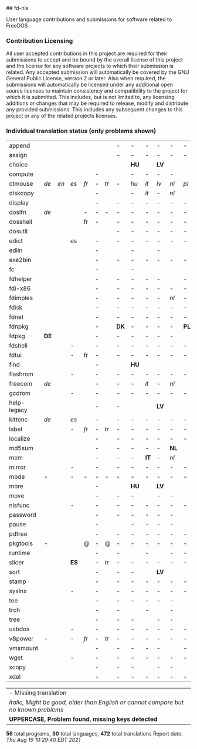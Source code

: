 <html><body>
## fd-nls

User language contributions and submissions for software related to FreeDOS

### Contribution Licensing

All user accepted contributions in this project are required for their
submissions to accept and be bound by the overall license of this project and
the license for any software projects to which their submission is related.
Any accepted submission will automatically be covered by the GNU General
Public License, version 2 or later. Also when required, the submissions will
automatically be licensed under any additional open source licenses to
maintain consistency and compatibility to the project for which it is
submitted. This includes, but is not limited to, any licensing additions or
changes that may be required to release, modify and distribute any provided
submissions. This includes any subsequent changes to this project or any of
the related projects licenses.

### Individual translation status (only problems shown)
<table>
<tr><td>append</td><td></td><td></td><td></td><td></td><td></td><td></td><td>-</td><td>-</td><td>-</td><td>-</td><td>-</td><td>-</td><td>-</td><td>-</td><td>-</td><td>-</td><td>-</td><td>-</td><td>-</td><td>-</td><td>-</td><td>-</td><td>-</td><td>-</td><td>-</td><td>-</td><td>-</td><td>-</td><td>-</td><td>-</td><td>-</td></tr>
<tr><td>assign</td><td></td><td></td><td></td><td></td><td></td><td></td><td>-</td><td>-</td><td>-</td><td>-</td><td>-</td><td>-</td><td>-</td><td>-</td><td>-</td><td>-</td><td>-</td><td>-</td><td>-</td><td>-</td><td>-</td><td>-</td><td>-</td><td>-</td><td>-</td><td>-</td><td>-</td><td>-</td><td>-</td><td>-</td><td>-</td></tr>
<tr><td>choice</td><td></td><td></td><td></td><td></td><td></td><td></td><td></td><td><b>HU</b></td><td></td><td><b>LV</b></td><td></td><td></td><td></td><td></td><td><b>SV</b></td><td>-</td><td>-</td><td>-</td><td>-</td><td>-</td><td>-</td><td>-</td><td>-</td><td>-</td><td>-</td><td>-</td><td>-</td><td>-</td><td>-</td><td>-</td><td>-</td></tr>
<tr><td>compute</td><td></td><td></td><td></td><td></td><td>-</td><td></td><td></td><td>-</td><td>-</td><td>-</td><td>-</td><td></td><td></td><td></td><td>-</td><td></td><td><i>ru</i></td><td>-</td><td>-</td><td>-</td><td>-</td><td>-</td><td>-</td><td>-</td><td>-</td><td>-</td><td>-</td><td>-</td><td>-</td><td>-</td><td>-</td></tr>
<tr><td>ctmouse</td><td><i>de</i></td><td><i>en</i></td><td><i>es</i></td><td><i>fr</i></td><td>-</td><td><i>tr</i></td><td>-</td><td><i>hu</i></td><td><i>it</i></td><td><i>lv</i></td><td><i>nl</i></td><td><i>pl</i></td><td><i>pt</i></td><td>-</td><td>-</td><td>-</td><td>-</td><td><i>br</i></td><td><i>sk</i></td><td>-</td><td>-</td><td>-</td><td>-</td><td>-</td><td>-</td><td>-</td><td>-</td><td>-</td><td>-</td><td>-</td><td>-</td></tr>
<tr><td>diskcopy</td><td></td><td></td><td></td><td></td><td>-</td><td></td><td></td><td>-</td><td><i>it</i></td><td>-</td><td><i>nl</i></td><td></td><td>-</td><td></td><td>-</td><td>-</td><td>-</td><td>-</td><td>-</td><td>-</td><td>-</td><td>-</td><td>-</td><td>-</td><td>-</td><td>-</td><td>-</td><td>-</td><td>-</td><td>-</td><td>-</td></tr>
<tr><td>display</td><td></td><td></td><td></td><td></td><td>-</td><td></td><td>-</td><td>-</td><td>-</td><td>-</td><td>-</td><td>-</td><td>-</td><td>-</td><td>-</td><td>-</td><td>-</td><td>-</td><td>-</td><td>-</td><td>-</td><td>-</td><td>-</td><td>-</td><td>-</td><td>-</td><td>-</td><td>-</td><td>-</td><td>-</td><td>-</td></tr>
<tr><td>doslfn</td><td><i>de</i></td><td></td><td></td><td>-</td><td>-</td><td>-</td><td>-</td><td>-</td><td>-</td><td>-</td><td>-</td><td>-</td><td>-</td><td>-</td><td>-</td><td>-</td><td>-</td><td>-</td><td>-</td><td>-</td><td>-</td><td>-</td><td>-</td><td>-</td><td>-</td><td>-</td><td>-</td><td>-</td><td>-</td><td>-</td><td>-</td></tr>
<tr><td>dosshell</td><td></td><td></td><td></td><td>fr</td><td>-</td><td></td><td>-</td><td>-</td><td>-</td><td>-</td><td>-</td><td>-</td><td>-</td><td>-</td><td>-</td><td>-</td><td>-</td><td>-</td><td>-</td><td>-</td><td>-</td><td>-</td><td>-</td><td>-</td><td>-</td><td>-</td><td>-</td><td>-</td><td>-</td><td>-</td><td>-</td></tr>
<tr><td>dosutil</td><td></td><td></td><td></td><td></td><td></td><td></td><td>-</td><td>-</td><td>-</td><td>-</td><td>-</td><td>-</td><td>-</td><td>-</td><td>-</td><td>-</td><td>-</td><td>-</td><td>-</td><td>-</td><td>-</td><td>-</td><td>-</td><td>-</td><td>-</td><td>-</td><td>-</td><td>-</td><td>-</td><td>-</td><td>-</td></tr>
<tr><td>edict</td><td></td><td></td><td>es</td><td></td><td>-</td><td></td><td>-</td><td>-</td><td>-</td><td>-</td><td>-</td><td>-</td><td>-</td><td>-</td><td>-</td><td>-</td><td>-</td><td>-</td><td>-</td><td>-</td><td>-</td><td>-</td><td>-</td><td>-</td><td>-</td><td>-</td><td>-</td><td>-</td><td>-</td><td>-</td><td>-</td></tr>
<tr><td>edlin</td><td></td><td></td><td></td><td></td><td>-</td><td></td><td></td><td>-</td><td></td><td>-</td><td></td><td></td><td></td><td></td><td></td><td>-</td><td>-</td><td>-</td><td>-</td><td></td><td></td><td></td><td></td><td></td><td><b>JA</b></td><td></td><td></td><td>-</td><td>-</td><td>-</td><td>-</td></tr>
<tr><td>exe2bin</td><td></td><td></td><td></td><td></td><td>-</td><td></td><td>-</td><td>-</td><td>-</td><td>-</td><td>-</td><td>-</td><td>-</td><td>-</td><td>-</td><td>-</td><td>-</td><td>-</td><td>-</td><td>-</td><td>-</td><td>-</td><td>-</td><td>-</td><td>-</td><td>-</td><td>-</td><td>-</td><td>-</td><td>-</td><td>-</td></tr>
<tr><td>fc</td><td></td><td></td><td></td><td></td><td>-</td><td></td><td></td><td>-</td><td></td><td></td><td></td><td></td><td>-</td><td></td><td></td><td>-</td><td>-</td><td>-</td><td>-</td><td>-</td><td>-</td><td>-</td><td>-</td><td>-</td><td>-</td><td>-</td><td>-</td><td>-</td><td>-</td><td>-</td><td>-</td></tr>
<tr><td>fdhelper</td><td></td><td></td><td></td><td></td><td>-</td><td></td><td>-</td><td>-</td><td>-</td><td>-</td><td></td><td>-</td><td>-</td><td>-</td><td>-</td><td>-</td><td>-</td><td>-</td><td>-</td><td>-</td><td></td><td>-</td><td>-</td><td>-</td><td>-</td><td>-</td><td>-</td><td>-</td><td>-</td><td>-</td><td>-</td></tr>
<tr><td>fdi-x86</td><td></td><td></td><td></td><td></td><td>-</td><td></td><td>-</td><td>-</td><td>-</td><td>-</td><td>-</td><td>-</td><td>-</td><td>-</td><td>-</td><td>-</td><td>-</td><td>-</td><td>-</td><td>-</td><td>-</td><td>-</td><td>-</td><td>-</td><td>-</td><td>-</td><td>-</td><td>-</td><td>-</td><td>-</td><td>-</td></tr>
<tr><td>fdimples</td><td></td><td></td><td></td><td></td><td>-</td><td></td><td>-</td><td>-</td><td>-</td><td>-</td><td><i>nl</i></td><td>-</td><td>-</td><td>-</td><td>-</td><td>-</td><td><i>ru</i></td><td>-</td><td>-</td><td>-</td><td></td><td>-</td><td>-</td><td>-</td><td>-</td><td>-</td><td>-</td><td>-</td><td>-</td><td>-</td><td>-</td></tr>
<tr><td>fdisk</td><td></td><td></td><td></td><td></td><td>-</td><td></td><td>-</td><td>-</td><td>-</td><td>-</td><td>-</td><td>-</td><td>-</td><td>-</td><td>-</td><td>-</td><td>-</td><td>-</td><td>-</td><td>-</td><td>-</td><td>-</td><td>-</td><td>-</td><td>-</td><td>-</td><td>-</td><td>-</td><td>-</td><td>-</td><td>-</td></tr>
<tr><td>fdnet</td><td></td><td></td><td></td><td></td><td>-</td><td></td><td>-</td><td>-</td><td>-</td><td>-</td><td>-</td><td>-</td><td>-</td><td>-</td><td>-</td><td>-</td><td>-</td><td>-</td><td>-</td><td>-</td><td>-</td><td>-</td><td>-</td><td>-</td><td>-</td><td>-</td><td>-</td><td>-</td><td>-</td><td>-</td><td>-</td></tr>
<tr><td>fdnpkg</td><td></td><td></td><td></td><td></td><td>-</td><td></td><td><b>DK</b></td><td>-</td><td>-</td><td>-</td><td>-</td><td><b>PL</b></td><td>-</td><td><b>SL</b></td><td>-</td><td>-</td><td>-</td><td>-</td><td>-</td><td>-</td><td>-</td><td>-</td><td>-</td><td>-</td><td>-</td><td>-</td><td>-</td><td><b>SI</b></td><td>-</td><td>-</td><td>-</td></tr>
<tr><td>fdpkg</td><td><b>DE</b></td><td></td><td></td><td></td><td>-</td><td></td><td>-</td><td>-</td><td>-</td><td>-</td><td>-</td><td></td><td>-</td><td>-</td><td>-</td><td>-</td><td>-</td><td>-</td><td>-</td><td>-</td><td>-</td><td>-</td><td>-</td><td>-</td><td>-</td><td>-</td><td>-</td><td>-</td><td>-</td><td>-</td><td>-</td></tr>
<tr><td>fdshell</td><td></td><td></td><td>-</td><td></td><td>-</td><td></td><td>-</td><td>-</td><td>-</td><td>-</td><td>-</td><td>-</td><td>-</td><td>-</td><td>-</td><td>-</td><td>-</td><td>-</td><td>-</td><td>-</td><td>-</td><td>-</td><td>-</td><td>-</td><td>-</td><td>-</td><td>-</td><td>-</td><td>-</td><td>-</td><td>-</td></tr>
<tr><td>fdtui</td><td></td><td></td><td>-</td><td>fr</td><td>-</td><td></td><td>-</td><td>-</td><td>-</td><td>-</td><td>-</td><td>-</td><td>-</td><td>-</td><td>-</td><td>-</td><td>-</td><td>-</td><td>-</td><td>-</td><td>-</td><td>-</td><td>-</td><td>-</td><td>-</td><td>-</td><td>-</td><td>-</td><td>-</td><td>-</td><td>-</td></tr>
<tr><td>find</td><td></td><td></td><td></td><td></td><td>-</td><td></td><td></td><td><b>HU</b></td><td></td><td></td><td></td><td></td><td></td><td></td><td><b>SV</b></td><td>-</td><td></td><td>-</td><td>-</td><td>-</td><td>-</td><td>-</td><td>-</td><td>-</td><td>-</td><td>-</td><td>-</td><td>-</td><td>-</td><td>-</td><td>-</td></tr>
<tr><td>flashrom</td><td></td><td></td><td>-</td><td></td><td>-</td><td></td><td>-</td><td>-</td><td>-</td><td>-</td><td>-</td><td>-</td><td>-</td><td>-</td><td>-</td><td>-</td><td>-</td><td>-</td><td>-</td><td>-</td><td>-</td><td>-</td><td>-</td><td>-</td><td>-</td><td>-</td><td>-</td><td>-</td><td>-</td><td>-</td><td>-</td></tr>
<tr><td>freecom</td><td><i>de</i></td><td></td><td></td><td></td><td>-</td><td></td><td>-</td><td>-</td><td><i>it</i></td><td>-</td><td><i>nl</i></td><td></td><td>-</td><td><i>sl</i></td><td><i>sv</i></td><td>-</td><td><i>ru</i></td><td>-</td><td>-</td><td>-</td><td>-</td><td>-</td><td>-</td><td>-</td><td>-</td><td>-</td><td>-</td><td>-</td><td><i>rs</i></td><td><i>ua</i></td><td>-</td></tr>
<tr><td>gcdrom</td><td></td><td></td><td>-</td><td></td><td>-</td><td></td><td>-</td><td>-</td><td>-</td><td>-</td><td>-</td><td>-</td><td>-</td><td>-</td><td>-</td><td>-</td><td>-</td><td>-</td><td>-</td><td>-</td><td>-</td><td>-</td><td>-</td><td>-</td><td>-</td><td>-</td><td>-</td><td>-</td><td>-</td><td>-</td><td>-</td></tr>
<tr><td>help-legacy</td><td></td><td></td><td></td><td></td><td>-</td><td></td><td>-</td><td></td><td></td><td><b>LV</b></td><td></td><td></td><td></td><td></td><td>-</td><td>-</td><td></td><td>-</td><td>-</td><td>-</td><td>-</td><td>-</td><td>-</td><td>-</td><td>-</td><td>-</td><td>-</td><td>-</td><td>-</td><td>-</td><td>-</td></tr>
<tr><td>kittenc</td><td><i>de</i></td><td></td><td><i>es</i></td><td></td><td>-</td><td></td><td>-</td><td>-</td><td>-</td><td>-</td><td>-</td><td>-</td><td>-</td><td>-</td><td>-</td><td>-</td><td>-</td><td>-</td><td>-</td><td>-</td><td>-</td><td>-</td><td>-</td><td>-</td><td>-</td><td>-</td><td>-</td><td>-</td><td>-</td><td>-</td><td>-</td></tr>
<tr><td>label</td><td></td><td></td><td>-</td><td><i>fr</i></td><td>-</td><td><i>tr</i></td><td>-</td><td>-</td><td>-</td><td>-</td><td>-</td><td>-</td><td>-</td><td>-</td><td>-</td><td>-</td><td>-</td><td>-</td><td>-</td><td>-</td><td>-</td><td>-</td><td>-</td><td>-</td><td>-</td><td>-</td><td>-</td><td>-</td><td>-</td><td>-</td><td>-</td></tr>
<tr><td>localize</td><td></td><td></td><td></td><td></td><td>-</td><td></td><td>-</td><td>-</td><td>-</td><td>-</td><td>-</td><td>-</td><td>-</td><td>-</td><td>-</td><td>-</td><td>-</td><td>-</td><td>-</td><td>-</td><td>-</td><td>-</td><td>-</td><td>-</td><td>-</td><td>-</td><td>-</td><td>-</td><td>-</td><td>-</td><td>-</td></tr>
<tr><td>md5sum</td><td></td><td></td><td></td><td></td><td>-</td><td></td><td>-</td><td>-</td><td>-</td><td>-</td><td><b>NL</b></td><td></td><td>-</td><td>-</td><td>-</td><td>-</td><td>-</td><td>-</td><td>-</td><td>-</td><td>-</td><td>-</td><td>-</td><td>-</td><td>-</td><td>-</td><td>-</td><td>-</td><td>-</td><td>-</td><td>-</td></tr>
<tr><td>mem</td><td></td><td></td><td></td><td></td><td>-</td><td></td><td>-</td><td>-</td><td><b>IT</b></td><td>-</td><td><i>nl</i></td><td></td><td>-</td><td></td><td>-</td><td>-</td><td>-</td><td>-</td><td>-</td><td>-</td><td>-</td><td>-</td><td>-</td><td>-</td><td>-</td><td>-</td><td>-</td><td>-</td><td>-</td><td>-</td><td>-</td></tr>
<tr><td>mirror</td><td></td><td></td><td>-</td><td></td><td>-</td><td></td><td>-</td><td>-</td><td>-</td><td>-</td><td>-</td><td>-</td><td>-</td><td>-</td><td>-</td><td>-</td><td>-</td><td>-</td><td>-</td><td>-</td><td>-</td><td>-</td><td>-</td><td>-</td><td>-</td><td>-</td><td>-</td><td>-</td><td>-</td><td>-</td><td>-</td></tr>
<tr><td>mode</td><td>-</td><td></td><td>-</td><td>-</td><td>-</td><td>-</td><td>-</td><td>-</td><td>-</td><td>-</td><td>-</td><td>-</td><td>-</td><td>-</td><td>-</td><td>-</td><td>-</td><td>-</td><td>-</td><td>-</td><td>-</td><td>-</td><td>-</td><td>-</td><td>-</td><td>-</td><td>-</td><td>-</td><td>-</td><td>-</td><td>-</td></tr>
<tr><td>more</td><td></td><td></td><td></td><td></td><td>-</td><td></td><td></td><td><b>HU</b></td><td></td><td><b>LV</b></td><td></td><td></td><td></td><td></td><td><b>SV</b></td><td>-</td><td></td><td>-</td><td>-</td><td>-</td><td></td><td>-</td><td>-</td><td>-</td><td>-</td><td>-</td><td>-</td><td>-</td><td>-</td><td>-</td><td>-</td></tr>
<tr><td>move</td><td></td><td></td><td></td><td></td><td>-</td><td></td><td>-</td><td>-</td><td></td><td>-</td><td>-</td><td></td><td>-</td><td></td><td>-</td><td>-</td><td>-</td><td>-</td><td>-</td><td>-</td><td></td><td>-</td><td>-</td><td>-</td><td>-</td><td>-</td><td>-</td><td>-</td><td>-</td><td>-</td><td>-</td></tr>
<tr><td>nlsfunc</td><td></td><td></td><td>-</td><td></td><td>-</td><td></td><td>-</td><td>-</td><td>-</td><td>-</td><td>-</td><td>-</td><td>-</td><td>-</td><td>-</td><td>-</td><td>-</td><td>-</td><td>-</td><td>-</td><td>-</td><td>-</td><td>-</td><td>-</td><td>-</td><td>-</td><td>-</td><td>-</td><td>-</td><td>-</td><td>-</td></tr>
<tr><td>password</td><td></td><td></td><td></td><td></td><td>-</td><td></td><td>-</td><td>-</td><td>-</td><td>-</td><td>-</td><td></td><td></td><td>-</td><td>-</td><td>-</td><td>-</td><td>-</td><td>-</td><td>-</td><td>-</td><td>-</td><td>-</td><td>-</td><td>-</td><td>-</td><td>-</td><td>-</td><td>-</td><td>-</td><td>-</td></tr>
<tr><td>pause</td><td></td><td></td><td></td><td></td><td>-</td><td></td><td></td><td>-</td><td>-</td><td>-</td><td>-</td><td></td><td></td><td></td><td></td><td>-</td><td></td><td>-</td><td>-</td><td>-</td><td>-</td><td>-</td><td>-</td><td>-</td><td>-</td><td>-</td><td>-</td><td>-</td><td>-</td><td>-</td><td>-</td></tr>
<tr><td>pdtree</td><td></td><td></td><td></td><td></td><td>-</td><td></td><td>-</td><td>-</td><td>-</td><td>-</td><td>-</td><td>-</td><td>-</td><td>-</td><td>-</td><td>-</td><td>-</td><td>-</td><td>-</td><td>-</td><td>-</td><td>-</td><td>-</td><td>-</td><td>-</td><td>-</td><td>-</td><td>-</td><td>-</td><td>-</td><td>-</td></tr>
<tr><td>pkgtools</td><td>-</td><td></td><td></td><td>@</td><td>-</td><td>@</td><td>-</td><td>-</td><td>-</td><td>-</td><td>-</td><td>-</td><td>-</td><td>-</td><td>-</td><td>-</td><td>-</td><td>-</td><td>-</td><td>-</td><td>-</td><td>-</td><td>-</td><td>-</td><td>-</td><td>-</td><td>-</td><td>-</td><td>-</td><td>-</td><td>-</td></tr>
<tr><td>runtime</td><td></td><td></td><td></td><td></td><td>-</td><td></td><td>-</td><td></td><td>-</td><td></td><td>-</td><td>-</td><td>-</td><td>-</td><td>-</td><td>-</td><td></td><td>-</td><td>-</td><td>-</td><td>-</td><td>-</td><td>-</td><td>-</td><td>-</td><td>-</td><td>-</td><td>-</td><td>-</td><td>-</td><td>-</td></tr>
<tr><td>slicer</td><td></td><td></td><td><b>ES</b></td><td></td><td>-</td><td><i>tr</i></td><td>-</td><td>-</td><td>-</td><td>-</td><td>-</td><td>-</td><td>-</td><td>-</td><td>-</td><td>-</td><td>-</td><td>-</td><td>-</td><td>-</td><td>-</td><td>-</td><td>-</td><td>-</td><td>-</td><td>-</td><td>-</td><td>-</td><td>-</td><td>-</td><td>-</td></tr>
<tr><td>sort</td><td></td><td></td><td></td><td></td><td>-</td><td></td><td>-</td><td>-</td><td></td><td><b>LV</b></td><td></td><td></td><td></td><td></td><td>-</td><td>-</td><td>-</td><td>-</td><td>-</td><td>-</td><td>-</td><td>-</td><td>-</td><td>-</td><td>-</td><td>-</td><td>-</td><td>-</td><td>-</td><td>-</td><td>-</td></tr>
<tr><td>stamp</td><td></td><td></td><td></td><td></td><td>-</td><td></td><td>-</td><td>-</td><td>-</td><td>-</td><td>-</td><td>-</td><td>-</td><td>-</td><td>-</td><td>-</td><td></td><td>-</td><td>-</td><td>-</td><td>-</td><td>-</td><td>-</td><td>-</td><td>-</td><td>-</td><td>-</td><td>-</td><td>-</td><td>-</td><td>-</td></tr>
<tr><td>syslnx</td><td></td><td></td><td>-</td><td></td><td>-</td><td></td><td>-</td><td>-</td><td>-</td><td>-</td><td>-</td><td>-</td><td>-</td><td>-</td><td>-</td><td>-</td><td>-</td><td>-</td><td>-</td><td>-</td><td>-</td><td>-</td><td>-</td><td>-</td><td>-</td><td>-</td><td>-</td><td>-</td><td>-</td><td>-</td><td>-</td></tr>
<tr><td>tee</td><td></td><td></td><td></td><td></td><td>-</td><td></td><td>-</td><td>-</td><td>-</td><td>-</td><td>-</td><td></td><td></td><td></td><td>-</td><td>-</td><td>-</td><td>-</td><td>-</td><td>-</td><td></td><td>-</td><td>-</td><td>-</td><td>-</td><td>-</td><td>-</td><td>-</td><td>-</td><td>-</td><td>-</td></tr>
<tr><td>trch</td><td></td><td></td><td></td><td></td><td>-</td><td></td><td>-</td><td></td><td>-</td><td></td><td>-</td><td></td><td></td><td></td><td>-</td><td>-</td><td></td><td>-</td><td>-</td><td>-</td><td></td><td>-</td><td>-</td><td>-</td><td>-</td><td>-</td><td>-</td><td>-</td><td>-</td><td>-</td><td>-</td></tr>
<tr><td>tree</td><td></td><td></td><td></td><td></td><td>-</td><td></td><td>-</td><td>-</td><td></td><td>-</td><td>-</td><td></td><td>-</td><td></td><td>-</td><td>-</td><td></td><td>-</td><td>-</td><td>-</td><td>-</td><td>-</td><td>-</td><td>-</td><td>-</td><td>-</td><td>-</td><td>-</td><td>-</td><td>-</td><td>-</td></tr>
<tr><td>usbdos</td><td></td><td></td><td>-</td><td></td><td>-</td><td></td><td>-</td><td>-</td><td>-</td><td>-</td><td>-</td><td>-</td><td>-</td><td>-</td><td>-</td><td>-</td><td>-</td><td>-</td><td>-</td><td>-</td><td>-</td><td>-</td><td>-</td><td>-</td><td>-</td><td>-</td><td>-</td><td>-</td><td>-</td><td>-</td><td>-</td></tr>
<tr><td>v8power</td><td>-</td><td></td><td>-</td><td><i>fr</i></td><td>-</td><td><i>tr</i></td><td>-</td><td>-</td><td>-</td><td>-</td><td>-</td><td>-</td><td>-</td><td>-</td><td>-</td><td>-</td><td>-</td><td>-</td><td>-</td><td>-</td><td>-</td><td>-</td><td>-</td><td>-</td><td>-</td><td>-</td><td>-</td><td>-</td><td>-</td><td>-</td><td>-</td></tr>
<tr><td>vmsmount</td><td></td><td></td><td></td><td></td><td>-</td><td></td><td>-</td><td>-</td><td>-</td><td>-</td><td></td><td>-</td><td>-</td><td>-</td><td>-</td><td>-</td><td>-</td><td>-</td><td>-</td><td>-</td><td>-</td><td>-</td><td>-</td><td>-</td><td>-</td><td>-</td><td>-</td><td>-</td><td>-</td><td>-</td><td>-</td></tr>
<tr><td>wget</td><td></td><td></td><td>-</td><td></td><td>-</td><td></td><td>-</td><td>-</td><td>-</td><td>-</td><td>-</td><td>-</td><td>-</td><td>-</td><td>-</td><td>-</td><td>-</td><td>-</td><td>-</td><td>-</td><td>-</td><td>-</td><td>-</td><td>-</td><td>-</td><td>-</td><td>-</td><td>-</td><td>-</td><td>-</td><td>-</td></tr>
<tr><td>xcopy</td><td></td><td></td><td></td><td></td><td>-</td><td></td><td>-</td><td>-</td><td></td><td>-</td><td>-</td><td></td><td>-</td><td></td><td>-</td><td>-</td><td></td><td>-</td><td>-</td><td>-</td><td>-</td><td>-</td><td>-</td><td>-</td><td>-</td><td>-</td><td>-</td><td>-</td><td>-</td><td>-</td><td>-</td></tr>
<tr><td>xdel</td><td></td><td></td><td></td><td></td><td>-</td><td></td><td>-</td><td>-</td><td>-</td><td>-</td><td>-</td><td>-</td><td></td><td>-</td><td>-</td><td>-</td><td>-</td><td>-</td><td>-</td><td>-</td><td>-</td><td>-</td><td>-</td><td>-</td><td>-</td><td>-</td><td>-</td><td>-</td><td>-</td><td>-</td><td>-</td></tr>
</table>

<table>
<tr><td>- Missing translation</td></tr>
<tr><td><i>Italic, Might be good, older than English or cannot compare but no known problems</i></tr>
<tr><td><b>UPPERCASE, Problem found, missing keys detected</b></td></tr>
</table>



**56** total programs, **30** total languages, **472** total translations
Report date: *Thu Aug 19 10:29:40 EDT 2021*
